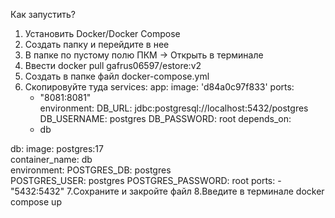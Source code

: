 Как запустить?
1. Установить Docker/Docker Compose
2. Создать папку и перейдите в нее
3. В папке по пустому полю ПКМ -> Открыть в терминале
4. Ввести docker pull gafrus06597/estore:v2
5. Создать в папке файл docker-compose.yml
6. Скопировуйте туда 
services:
  app:
    image: 'd84a0c97f833'
    ports:
      - "8081:8081"  
    environment:
      DB_URL: jdbc:postgresql://localhost:5432/postgres
      DB_USERNAME: postgres
      DB_PASSWORD: root
    depends_on:
      - db

  db:
    image: postgres:17  
    container_name: db  
    environment:
      POSTGRES_DB: postgres  
      POSTGRES_USER: postgres 
      POSTGRES_PASSWORD: root 
    ports:
      - "5432:5432"
7.Сохраните и закройте файл
8.Введите в терминале docker compose up
